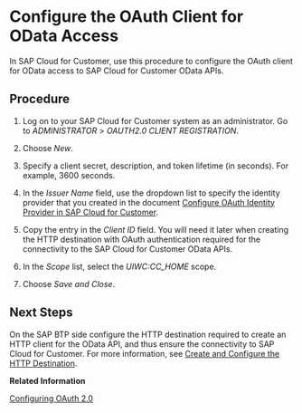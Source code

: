 <!-- loio2c9c02d7d19748eea0d2482093f04278 -->

# Configure the OAuth Client for OData Access

In SAP Cloud for Customer, use this procedure to configure the OAuth client for OData access to SAP Cloud for Customer OData APIs.



<a name="loio2c9c02d7d19748eea0d2482093f04278__steps_e5f_ysd_l2b"/>

## Procedure

1.  Log on to your SAP Cloud for Customer system as an administrator. Go to *ADMINISTRATOR* \> *OAUTH2.0 CLIENT REGISTRATION*.

2.  Choose *New*.

3.  Specify a client secret, description, and token lifetime \(in seconds\). For example, 3600 seconds.

4.  In the *Issuer Name* field, use the dropdown list to specify the identity provider that you created in the document [Configure OAuth Identity Provider in SAP Cloud for Customer](Configure_OAuth_Identity_Provider_in_SAP_Cloud_for_Customer_40d20a2.md).

5.  Copy the entry in the *Client ID* field. You will need it later when creating the HTTP destination with OAuth authentication required for the connectivity to the SAP Cloud for Customer OData APIs.

6.  In the *Scope* list, select the *UIWC:CC\_HOME* scope.

7.  Choose *Save and Close*.




<a name="loio2c9c02d7d19748eea0d2482093f04278__postreq_f5f_ysd_l2b"/>

## Next Steps

On the SAP BTP side configure the HTTP destination required to create an HTTP client for the OData API, and thus ensure the connectivity to SAP Cloud for Customer. For more information, see [Create and Configure the HTTP Destination](Create_and_Configure_the_HTTP_Destination_21e50d8.md).

**Related Information**  


[Configuring OAuth 2.0](https://help.sap.com/viewer/65de2977205c403bbc107264b8eccf4b/Cloud/en-US/7e658b3e4cea4a79b035d0f1d2798c1f.html)

